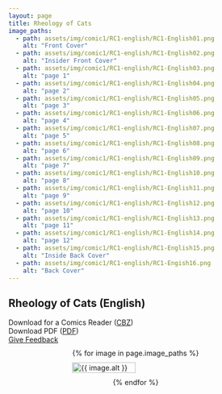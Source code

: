 ```yaml
---
layout: page
title: Rheology of Cats
image_paths:
  - path: assets/img/comic1/RC1-english/RC1-English01.png 
    alt: "Front Cover"
  - path: assets/img/comic1/RC1-english/RC1-English02.png 
    alt: "Insider Front Cover"
  - path: assets/img/comic1/RC1-english/RC1-English03.png 
    alt: "page 1"
  - path: assets/img/comic1/RC1-english/RC1-English04.png 
    alt: "page 2"
  - path: assets/img/comic1/RC1-english/RC1-English05.png 
    alt: "page 3"
  - path: assets/img/comic1/RC1-english/RC1-English06.png 
    alt: "page 4"
  - path: assets/img/comic1/RC1-english/RC1-English07.png 
    alt: "page 5"
  - path: assets/img/comic1/RC1-english/RC1-English08.png 
    alt: "page 6"
  - path: assets/img/comic1/RC1-english/RC1-English09.png 
    alt: "page 7"
  - path: assets/img/comic1/RC1-english/RC1-English10.png 
    alt: "page 8"
  - path: assets/img/comic1/RC1-english/RC1-English11.png 
    alt: "page 9"
  - path: assets/img/comic1/RC1-english/RC1-English12.png 
    alt: "page 10"
  - path: assets/img/comic1/RC1-english/RC1-English13.png 
    alt: "page 11"
  - path: assets/img/comic1/RC1-english/RC1-English14.png 
    alt: "page 12"
  - path: assets/img/comic1/RC1-english/RC1-English15.png 
    alt: "Inside Back Cover"
  - path: assets/img/comic1/RC1-english/RC1-Engish16.png 
    alt: "Back Cover"
---
```


<div class="col-lg-12 text-center">
	<h2 class="section-heading text-uppercase">Rheology of Cats (English)</h2>
        <div class="text-muted">
           Download for a Comics Reader (<a href="{{ site.url }}/downloads/comic1-english/RC1-English.cbz">CBZ</a>)
        </div>
        <div class="text-muted">
           Download PDF (<a href="{{ site.url }}/downloads/comic1-english/RC1-English.pdf">PDF</a>)
        </div>
        <div class="text-muted">
           <a href="https://forms.gle/YxFdry5rYfWbbZVBA">Give Feedback</a>
        </div>

</div>

<div style="display: flex; flex-direction: column; align-items: center; margin-top: 10px; margin-bottom: 30px;">
  {% for image in page.image_paths %}
    <img src="{{ image.path }}" alt="{{ image.alt }}" style="width: 50%; max-width: 600px; height: auto; margin: 10px;">
  {% endfor %}
</div>












